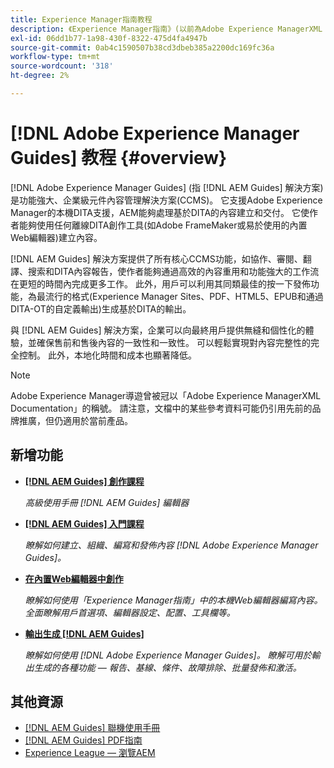 ```yaml
---
title: Experience Manager指南教程
description: 《Experience Manager指南》(以前為Adobe Experience ManagerXML Documentation)教程集。
exl-id: 06dd1b77-1a98-430f-8322-475d4fa4947b
source-git-commit: 0ab4c1590507b38cd3dbeb385a2200dc169fc36a
workflow-type: tm+mt
source-wordcount: '318'
ht-degree: 2%

---
```


# [!DNL Adobe Experience Manager Guides] 教程 {#overview}

[!DNL Adobe Experience Manager Guides] (指 [!DNL AEM Guides] 解決方案)是功能強大、企業級元件內容管理解決方案(CCMS)。 它支援Adobe Experience Manager的本機DITA支援，AEM能夠處理基於DITA的內容建立和交付。 它使作者能夠使用任何離線DITA創作工具(如Adobe FrameMaker或易於使用的內置Web編輯器)建立內容。

[!DNL AEM Guides] 解決方案提供了所有核心CCMS功能，如協作、審閱、翻譯、搜索和DITA內容報告，使作者能夠通過高效的內容重用和功能強大的工作流在更短的時間內完成更多工作。 此外，用戶可以利用其同類最佳的按一下發佈功能，為最流行的格式(Experience Manager Sites、PDF、HTML5、EPUB和通過DITA-OT的自定義輸出)生成基於DITA的輸出。

與 [!DNL AEM Guides] 解決方案，企業可以向最終用戶提供無縫和個性化的體驗，並確保售前和售後內容的一致性和一致性。 可以輕鬆實現對內容完整性的完全控制。 此外，本地化時間和成本也顯著降低。

>[!NOTE]
> 
> Adobe Experience Manager導遊曾被冠以「Adobe Experience ManagerXML Documentation」的稱號。 請注意，文檔中的某些參考資料可能仍引用先前的品牌推廣，但仍適用於當前產品。

## 新增功能

* **[[!DNL AEM Guides] 創作課程](course-3/overview.md)**

   *高級使用手冊 [!DNL AEM Guides] 編輯器*

* **[[!DNL AEM Guides] 入門課程](course-1/overview.md)**

   *瞭解如何建立、組織、編寫和發佈內容 [!DNL Adobe Experience Manager Guides]。*

* **[在內置Web編輯器中創作](course-3/overview.md)**

   *瞭解如何使用「Experience Manager指南」中的本機Web編輯器編寫內容。 全面瞭解用戶首選項、編輯器設定、配置、工具欄等。*

* **[輸出生成 [!DNL AEM Guides]](course-2/overview.md)**

   *瞭解如何使用 [!DNL Adobe Experience Manager Guides]。 瞭解可用於輸出生成的各種功能 — 報告、基線、條件、故障排除、批量發佈和激活。*


## 其他資源

* [[!DNL AEM Guides] 聯機使用手冊](https://help.adobe.com/en_US/xml-documentation-for-adobe-experience-manager/index.html)
* [[!DNL AEM Guides] PDF指南](https://helpx.adobe.com/support/xml-documentation-for-experience-manager.html)
* [Experience League — 瀏覽AEM](https://experienceleague.adobe.com/#recommended/solutions/experience-manager)
